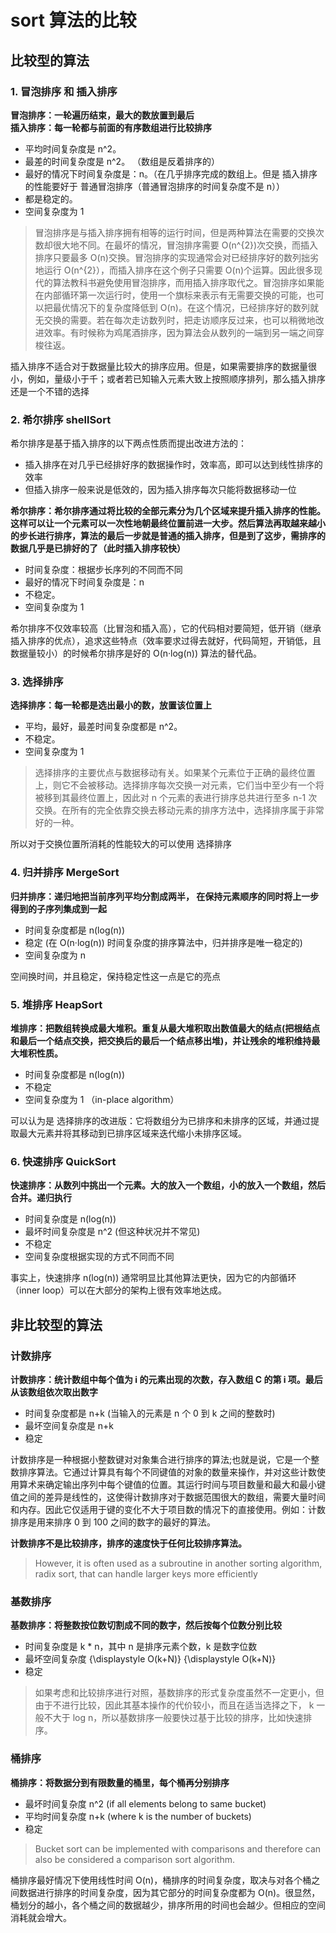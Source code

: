 # sort 算法的比较

## 比较型的算法

### 1. 冒泡排序 和 插入排序

**冒泡排序：一轮遍历结束，最大的数放置到最后**  
**插入排序：每一轮都与前面的有序数组进行比较排序**

- 平均时间复杂度是 n^2。
- 最差的时间复杂度是 n^2。 （数组是反着排序的）
- 最好的情况下时间复杂度是：n。（在几乎排序完成的数组上。但是 插入排序的性能要好于 普通冒泡排序（普通冒泡排序的时间复杂度不是 n））
- 都是稳定的。
- 空间复杂度为 1

> 冒泡排序是与插入排序拥有相等的运行时间，但是两种算法在需要的交换次数却很大地不同。在最坏的情况，冒泡排序需要 O(n^{2})次交换，而插入排序只要最多 O(n)交换。冒泡排序的实现通常会对已经排序好的数列拙劣地运行 O(n^{2}），而插入排序在这个例子只需要 O(n)个运算。因此很多现代的算法教科书避免使用冒泡排序，而用插入排序取代之。冒泡排序如果能在内部循环第一次运行时，使用一个旗标来表示有无需要交换的可能，也可以把最优情况下的复杂度降低到 O(n)。在这个情况，已经排序好的数列就无交换的需要。若在每次走访数列时，把走访顺序反过来，也可以稍微地改进效率。有时候称为鸡尾酒排序，因为算法会从数列的一端到另一端之间穿梭往返。

插入排序不适合对于数据量比较大的排序应用。但是，如果需要排序的数据量很小，例如，量级小于千；或者若已知输入元素大致上按照顺序排列，那么插入排序还是一个不错的选择

### 2. 希尔排序 shellSort

希尔排序是基于插入排序的以下两点性质而提出改进方法的：

- 插入排序在对几乎已经排好序的数据操作时，效率高，即可以达到线性排序的效率
- 但插入排序一般来说是低效的，因为插入排序每次只能将数据移动一位

**希尔排序：希尔排序通过将比较的全部元素分为几个区域来提升插入排序的性能。这样可以让一个元素可以一次性地朝最终位置前进一大步。然后算法再取越来越小的步长进行排序，算法的最后一步就是普通的插入排序，但是到了这步，需排序的数据几乎是已排好的了（此时插入排序较快）**

- 时间复杂度：根据步长序列的不同而不同
- 最好的情况下时间复杂度是：n
- 不稳定。
- 空间复杂度为 1

希尔排序不仅效率较高（比冒泡和插入高），它的代码相对要简短，低开销（继承插入排序的优点），追求这些特点（效率要求过得去就好，代码简短，开销低，且数据量较小）的时候希尔排序是好的 O(n·log(n)) 算法的替代品。

### 3. 选择排序

**选择排序：每一轮都是选出最小的数，放置该位置上**

- 平均，最好，最差时间复杂度都是 n^2。
- 不稳定。
- 空间复杂度为 1

> 选择排序的主要优点与数据移动有关。如果某个元素位于正确的最终位置上，则它不会被移动。选择排序每次交换一对元素，它们当中至少有一个将被移到其最终位置上，因此对 n 个元素的表进行排序总共进行至多 n-1 次交换。在所有的完全依靠交换去移动元素的排序方法中，选择排序属于非常好的一种。

所以对于交换位置所消耗的性能较大的可以使用 选择排序

### 4. 归并排序 MergeSort

**归并排序：递归地把当前序列平均分割成两半， 在保持元素顺序的同时将上一步得到的子序列集成到一起**

- 时间复杂度都是 n(log(n))
- 稳定 (在 O(n·log(n)) 时间复杂度的排序算法中，归并排序是唯一稳定的)
- 空间复杂度为 n

空间换时间，并且稳定，保持稳定性这一点是它的亮点

### 5. 堆排序 HeapSort

**堆排序：把数组转换成最大堆积。重复从最大堆积取出数值最大的结点(把根结点和最后一个结点交换，把交换后的最后一个结点移出堆)，并让残余的堆积维持最大堆积性质。**

- 时间复杂度都是 n(log(n))
- 不稳定
- 空间复杂度为 1 （in-place algorithm）

可以认为是 选择排序的改进版：它将数组分为已排序和未排序的区域，并通过提取最大元素并将其移动到已排序区域来迭代缩小未排序区域。

### 6. 快速排序 QuickSort

**快速排序：从数列中挑出一个元素。大的放入一个数组，小的放入一个数组，然后合并。递归执行**

- 时间复杂度是 n(log(n))
- 最坏时间复杂度是 n^2 (但这种状况并不常见)
- 不稳定
- 空间复杂度根据实现的方式不同而不同

事实上，快速排序 n(log(n)) 通常明显比其他算法更快，因为它的内部循环（inner loop）可以在大部分的架构上很有效率地达成。

## 非比较型的算法

### 计数排序

**计数排序：统计数组中每个值为 i 的元素出现的次数，存入数组 C 的第 i 项。最后从该数组依次取出数字**

- 时间复杂度都是 n+k (当输入的元素是 n 个 0 到 k 之间的整数时)
- 最坏空间复杂度是 n+k
- 稳定

计数排序是一种根据小整数键对对象集合进行排序的算法;也就是说，它是一个整数排序算法。它通过计算具有每个不同键值的对象的数量来操作，并对这些计数使用算术来确定输出序列中每个键值的位置。其运行时间与项目数量和最大和最小键值之间的差异是线性的，这使得计数排序对于数据范围很大的数组，需要大量时间和内存。因此它仅适用于键的变化不大于项目数的情况下的直接使用。例如：计数排序是用来排序 0 到 100 之间的数字的最好的算法。

**计数排序不是比较排序，排序的速度快于任何比较排序算法。**

> However, it is often used as a subroutine in another sorting algorithm, radix sort, that can handle larger keys more efficiently

### 基数排序

**基数排序：将整数按位数切割成不同的数字，然后按每个位数分别比较**

- 时间复杂度是 k \* n，其中 n 是排序元素个数，k 是数字位数
- 最坏空间复杂度 {\displaystyle O(k+N)} {\displaystyle O(k+N)}
- 稳定

> 如果考虑和比较排序进行对照，基数排序的形式复杂度虽然不一定更小，但由于不进行比较，因此其基本操作的代价较小，而且在适当选择之下， k 一般不大于 log n，所以基数排序一般要快过基于比较的排序，比如快速排序。

### 桶排序

**桶排序：将数据分到有限数量的桶里，每个桶再分别排序**

- 最坏时间复杂度 n^2 (if all elements belong to same bucket)
- 平均时间复杂度 n+k (where k is the number of buckets)
- 稳定

> Bucket sort can be implemented with comparisons and therefore can also be considered a comparison sort algorithm.

桶排序最好情况下使用线性时间 O(n)，桶排序的时间复杂度，取决与对各个桶之间数据进行排序的时间复杂度，因为其它部分的时间复杂度都为 O(n)。很显然，桶划分的越小，各个桶之间的数据越少，排序所用的时间也会越少。但相应的空间消耗就会增大。
